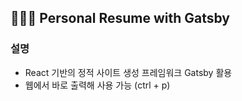 ## 👩🏻‍💻 Personal Resume with Gatsby


### 설명
- React 기반의 정적 사이트 생성 프레임워크 Gatsby 활용
- 웹에서 바로 출력해 사용 가능 (ctrl + p)

  
